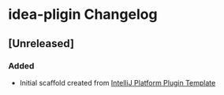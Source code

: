 <!-- Keep a Changelog guide -> https://keepachangelog.com -->

# idea-pligin Changelog

## [Unreleased]
### Added
- Initial scaffold created from [IntelliJ Platform Plugin Template](https://github.com/JetBrains/intellij-platform-plugin-template)
